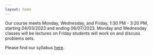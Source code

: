 ```yaml
---
layout: home
---
```

Our course meets Monday, Wednesday, and Friday, 1:30 PM - 3:20 PM, starting 04/03/2023 and ending 06/07/2023. Monday and Wednesday classes will be lectures on Friday students will work on and discuss problems sets.

Please find our syllabus [here](pdf/nepr_208_syllabus_2022.pdf).
